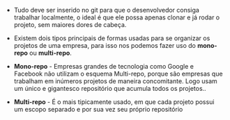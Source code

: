 * Tudo deve  ser inserido no git para que o desenvolvedor consiga trabalhar localmente, o ideal é que ele possa apenas clonar e já rodar o projeto, sem maiores dores de cabeça.

* Existem dois tipos principais de formas usadas para se organizar os projetos de uma empresa, para isso nos podemos fazer uso do **mono-repo** ou **multi-repo**.

* **Mono-repo** - Empresas grandes de tecnologia como Google e Facebook não utilizam o esquema Multi-repo, porque são empresas que trabalham em inúmeros projetos de maneira concomitante. Logo usam um único e gigantesco repositório que acumula todos os projetos..

* **Multi-repo** - É o mais tipicamente usado, em que cada projeto possui um escopo separado e por sua vez seu próprio repositório
